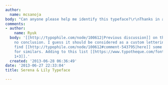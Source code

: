 ```yaml
---
author:
  name: mcsanoja
body: "Can anyone please help me identify this typeface?\r\nThanks in advance!"
comments:
- author:
    name: Ryuk
  body: '[[http://typophile.com/node/100612|Previous discussion]] on the subject and
    no conclusion. I guess it should be considered as a custom lettering. You''ll
    find [[http://typophile.com/node/100612#comment-543795|here]] some suggestions
    for similars. Adding to this list [[https://www.typotheque.com/fonts/history|History
    1+3]].'
  created: '2013-06-28 06:36:49'
date: '2013-06-27 22:33:04'
title: Serena & Lily Typeface

---
```

